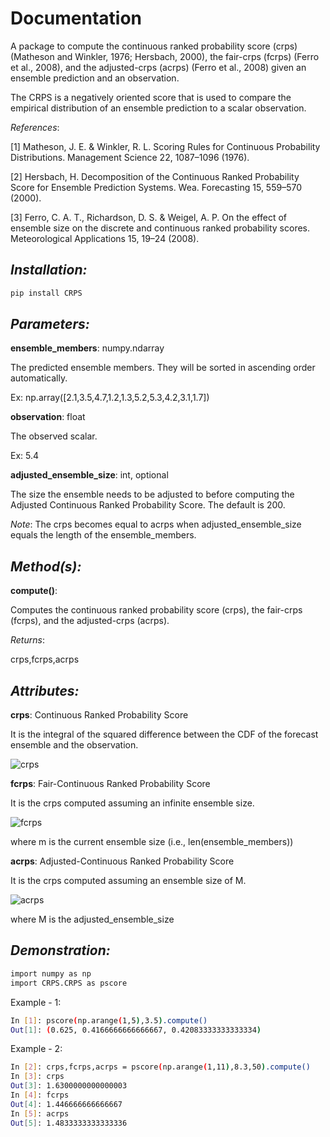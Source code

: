 # Documentation  

A package to compute the continuous ranked probability score (crps) (Matheson and Winkler, 1976; Hersbach, 2000), the fair-crps (fcrps) (Ferro et al., 2008), and the adjusted-crps (acrps) (Ferro et al., 2008) given an ensemble prediction and an observation.
    
The CRPS is a negatively oriented score that is used to compare the empirical distribution of an ensemble prediction to a scalar observation. 

_References_:

[1] Matheson, J. E. & Winkler, R. L. Scoring Rules for Continuous Probability Distributions. Management Science 22, 1087–1096 (1976).

[2] Hersbach, H. Decomposition of the Continuous Ranked Probability Score for Ensemble Prediction Systems. Wea. Forecasting 15, 559–570 (2000).

[3] Ferro, C. A. T., Richardson, D. S. & Weigel, A. P. On the effect of ensemble size on the discrete and continuous ranked probability scores. Meteorological Applications 15, 19–24 (2008).

## _Installation:_

```sh
pip install CRPS
```

## _Parameters:_

**ensemble_members**: numpy.ndarray

The predicted ensemble members. They will be sorted in ascending order automatically.

Ex: np.array([2.1,3.5,4.7,1.2,1.3,5.2,5.3,4.2,3.1,1.7])

**observation**: float

The observed scalar.

Ex: 5.4
    
**adjusted_ensemble_size**: int, optional

The size the ensemble needs to be adjusted to before computing the Adjusted Continuous Ranked Probability Score. The default is 200. 

_Note_: The crps becomes equal to acrps when adjusted_ensemble_size equals the length of the ensemble_members.

## _Method(s):_

**compute()**:

Computes the continuous ranked probability score (crps), the fair-crps (fcrps), and the adjusted-crps (acrps).

_Returns_:

crps,fcrps,acrps

## _Attributes:_
    
**crps**: Continuous Ranked Probability Score

It is the integral of the squared difference between the CDF of the forecast ensemble and the observation.

![crps](crps.jpg)

**fcrps**: Fair-Continuous Ranked Probability Score

It is the crps computed assuming an infinite ensemble size.

![fcrps](fcrps.jpg)

where m is the current ensemble size (i.e., len(ensemble_members))

**acrps**: Adjusted-Continuous Ranked Probability Score

It is the crps computed assuming an ensemble size of M.

![acrps](acrps.jpg)

where M is the adjusted_ensemble_size

## _Demonstration:_

```sh
import numpy as np
import CRPS.CRPS as pscore
```

Example - 1:
```sh
In [1]: pscore(np.arange(1,5),3.5).compute()
Out[1]: (0.625, 0.4166666666666667, 0.42083333333333334)
```

Example - 2:
```sh
In [2]: crps,fcrps,acrps = pscore(np.arange(1,11),8.3,50).compute()
In [3]: crps
Out[3]: 1.6300000000000003
In [4]: fcrps
Out[4]: 1.446666666666667
In [5]: acrps
Out[5]: 1.4833333333333336
```

